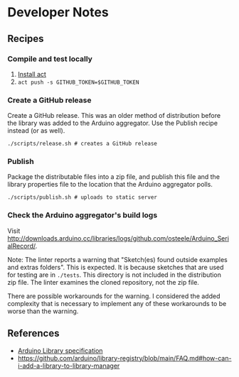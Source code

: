 # Developer Notes

## Recipes

### Compile and test locally

1. [Install act](https://github.com/nektos/act#installation)
2. `act push -s GITHUB_TOKEN=$GITHUB_TOKEN`

### Create a GitHub release

Create a GitHub release. This was an older method of distribution before the
library was added to the Arduino aggregator. Use the Publish recipe instead (or
as well).

```shell
./scripts/release.sh # creates a GitHub release
```

### Publish

Package the distributable files into a zip file, and publish this file and the
library properties file to the location that the Arduino aggregator polls.

```shell
./scripts/publish.sh # uploads to static server
```

### Check the Arduino aggregator's build logs

Visit <http://downloads.arduino.cc/libraries/logs/github.com/osteele/Arduino_SerialRecord/>.

Note: The linter reports a warning that "Sketch(es) found outside examples and
extras folders". This is expected. It is because sketches that are used for
testing are in `./tests`. This directory is not included in the distribution zip
file. The linter examines the cloned repository, not the zip file.

There are possible workarounds for the warning. I considered the added
complexity that is necessary to implement any of these workarounds to be worse
than the warning.

## References

- [Arduino Library specification](https://arduino.github.io/arduino-cli/0.21/library-specification/#library-examples)
- <https://github.com/arduino/library-registry/blob/main/FAQ.md#how-can-i-add-a-library-to-library-manager>
